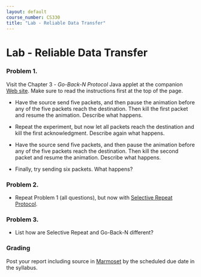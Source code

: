 ```yaml
---
layout: default
course_number: CS330
title: "Lab - Reliable Data Transfer"
---
```


# Lab - Reliable Data Transfer   

###  Problem 1.
Visit the Chapter 3 - _Go-Back-N Protocol_ Java applet at the companion [Web site](https://media.pearsoncmg.com/ph/esm/ecs_kurose_compnetwork_8/cw/content/interactiveanimations/go-back-n-protocol/index.html). Make sure to read the instructions first at the top of the page.

- Have the source send five packets, and then pause the animation before any of the five packets reach the destination. Then kill the first packet and resume the animation. Describe what happens.

- Repeat the experiment, but now let all packets reach the destination and kill the first acknowledgment. Describe again what happens.

- Have the source send five packets, and then pause the animation before any of the five packets reach the destination. Then kill the second packet and resume the animation. Describe what happens.

- Finally, try sending six packets. What happens?

### Problem 2.
- Repeat Problem 1 (all questions), but now with [Selective Repeat Protocol](https://media.pearsoncmg.com/ph/esm/ecs_kurose_compnetwork_8/cw/content/interactiveanimations/selective-repeat-protocol/index.html).

### Problem 3.
- List how are Selective Repeat and Go-Back-N different?

### Grading
Post your report including source in [Marmoset](https://cs.ycp.edu/marmoset) by the scheduled due date in the syllabus.
